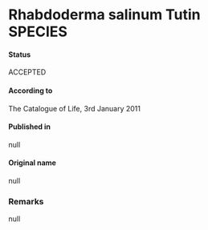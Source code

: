 # Rhabdoderma salinum Tutin SPECIES

#### Status
ACCEPTED

#### According to
The Catalogue of Life, 3rd January 2011

#### Published in
null

#### Original name
null

### Remarks
null